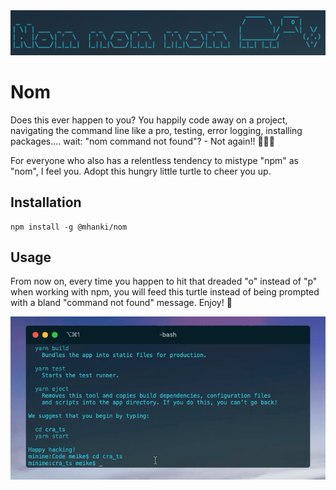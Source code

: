 <img src="https://raw.githubusercontent.com/mhanki/Nom/master/assets/nom.jpg" > 

# Nom

Does this ever happen to you? You happily code away on a project, navigating the command line like a pro, testing, error logging, installing packages.... wait: "nom command not found"? - Not again!! 🤦🏻‍♀️  

For everyone who also has a relentless tendency to mistype "npm" as "nom", I feel you. Adopt this hungry little turtle to cheer you up.

## Installation
```
npm install -g @mhanki/nom
```

## Usage

From now on, every time you happen to hit that dreaded "o" instead of "p" when working with npm, you will feed this turtle instead of being prompted with a bland "command not found" message. Enjoy! 🍓

<img src="https://raw.githubusercontent.com/mhanki/Nom/master/assets/nom.gif" >